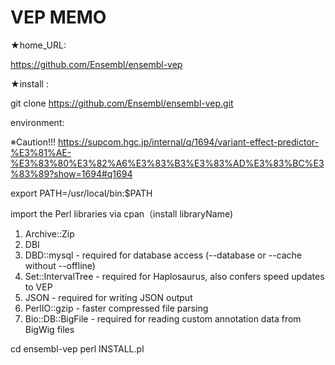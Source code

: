# VEP MEMO

★home_URL:

https://github.com/Ensembl/ensembl-vep


★install : 

git clone https://github.com/Ensembl/ensembl-vep.git


environment:

※Caution!!!
https://supcom.hgc.jp/internal/q/1694/variant-effect-predictor-%E3%81%AE-%E3%83%80%E3%82%A6%E3%83%B3%E3%83%AD%E3%83%BC%E3%83%89?show=1694#q1694

export PATH=/usr/local/bin:$PATH

import the Perl libraries via cpan（install libraryName)

1) Archive::Zip
2) DBI
3) DBD::mysql - required for database access (--database or --cache without --offline)
4) Set::IntervalTree - required for Haplosaurus, also confers speed updates to VEP </s>
5) JSON - required for writing JSON output
6) PerlIO::gzip - faster compressed file parsing
7) Bio::DB::BigFile - required for reading custom annotation data from BigWig files


cd ensembl-vep
perl INSTALL.pl



